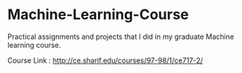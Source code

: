 # Machine-Learning-Course
Practical assignments and projects that I did in my graduate Machine learning course.



Course Link : http://ce.sharif.edu/courses/97-98/1/ce717-2/
